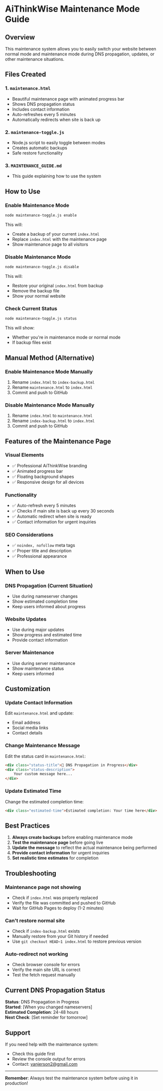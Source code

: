 # AiThinkWise Maintenance Mode Guide

## Overview
This maintenance system allows you to easily switch your website between normal mode and maintenance mode during DNS propagation, updates, or other maintenance situations.

## Files Created

### 1. `maintenance.html`
- Beautiful maintenance page with animated progress bar
- Shows DNS propagation status
- Includes contact information
- Auto-refreshes every 5 minutes
- Automatically redirects when site is back up

### 2. `maintenance-toggle.js`
- Node.js script to easily toggle between modes
- Creates automatic backups
- Safe restore functionality

### 3. `MAINTENANCE_GUIDE.md`
- This guide explaining how to use the system

## How to Use

### Enable Maintenance Mode
```bash
node maintenance-toggle.js enable
```
This will:
- Create a backup of your current `index.html`
- Replace `index.html` with the maintenance page
- Show maintenance page to all visitors

### Disable Maintenance Mode
```bash
node maintenance-toggle.js disable
```
This will:
- Restore your original `index.html` from backup
- Remove the backup file
- Show your normal website

### Check Current Status
```bash
node maintenance-toggle.js status
```
This will show:
- Whether you're in maintenance mode or normal mode
- If backup files exist

## Manual Method (Alternative)

### Enable Maintenance Mode Manually
1. Rename `index.html` to `index-backup.html`
2. Rename `maintenance.html` to `index.html`
3. Commit and push to GitHub

### Disable Maintenance Mode Manually
1. Rename `index.html` to `maintenance.html`
2. Rename `index-backup.html` to `index.html`
3. Commit and push to GitHub

## Features of the Maintenance Page

### Visual Elements
- ✅ Professional AiThinkWise branding
- ✅ Animated progress bar
- ✅ Floating background shapes
- ✅ Responsive design for all devices

### Functionality
- ✅ Auto-refresh every 5 minutes
- ✅ Checks if main site is back up every 30 seconds
- ✅ Automatic redirect when site is ready
- ✅ Contact information for urgent inquiries

### SEO Considerations
- ✅ `noindex, nofollow` meta tags
- ✅ Proper title and description
- ✅ Professional appearance

## When to Use

### DNS Propagation (Current Situation)
- Use during nameserver changes
- Show estimated completion time
- Keep users informed about progress

### Website Updates
- Use during major updates
- Show progress and estimated time
- Provide contact information

### Server Maintenance
- Use during server maintenance
- Show maintenance status
- Keep users informed

## Customization

### Update Contact Information
Edit `maintenance.html` and update:
- Email address
- Social media links
- Contact details

### Change Maintenance Message
Edit the status card in `maintenance.html`:
```html
<div class="status-title">🚀 DNS Propagation in Progress</div>
<div class="status-description">
    Your custom message here...
</div>
```

### Update Estimated Time
Change the estimated completion time:
```html
<div class="estimated-time">Estimated completion: Your time here</div>
```

## Best Practices

1. **Always create backups** before enabling maintenance mode
2. **Test the maintenance page** before going live
3. **Update the message** to reflect the actual maintenance being performed
4. **Provide contact information** for urgent inquiries
5. **Set realistic time estimates** for completion

## Troubleshooting

### Maintenance page not showing
- Check if `index.html` was properly replaced
- Verify the file was committed and pushed to GitHub
- Wait for GitHub Pages to deploy (1-2 minutes)

### Can't restore normal site
- Check if `index-backup.html` exists
- Manually restore from your Git history if needed
- Use `git checkout HEAD~1 index.html` to restore previous version

### Auto-redirect not working
- Check browser console for errors
- Verify the main site URL is correct
- Test the fetch request manually

## Current DNS Propagation Status

**Status**: DNS Propagation in Progress  
**Started**: [When you changed nameservers]  
**Estimated Completion**: 24-48 hours  
**Next Check**: [Set reminder for tomorrow]  

## Support

If you need help with the maintenance system:
- Check this guide first
- Review the console output for errors
- Contact: vanjerson2@gmail.com

---

**Remember**: Always test the maintenance system before using it in production!
